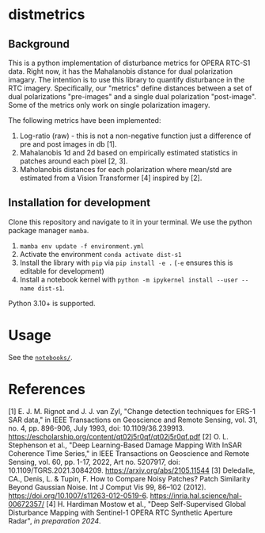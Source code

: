 # distmetrics 


## Background

This is a python implementation of disturbance metrics for OPERA RTC-S1 data. Right now, it has the Mahalanobis distance for dual polarization imagary. The intention is to use this library to quantify disturbance in the RTC imagery. Specifically, our "metrics" define distances between a set of dual polarizations "pre-images" and a single dual polarization "post-image". Some of the metrics only work on single polarization imagery.

The following metrics have been implemented:

1. Log-ratio (raw) - this is not a non-negative function just a difference of pre and post images in db [1].
2. Mahalanobis 1d and 2d based on empirically estimated statistics in patches around each pixel [2, 3].
3. Maholanobis distances for each polarization where mean/std are estimated from a Vision Transformer [4] inspired by [2].

## Installation for development

Clone this repository and navigate to it in your terminal. We use the python package manager `mamba`.

1. `mamba env update -f environment.yml`
2. Activate the environment `conda activate dist-s1`
3. Install the library with `pip` via `pip install -e .` (`-e` ensures this is editable for development)
4. Install a notebook kernel with `python -m ipykernel install --user --name dist-s1`.

Python 3.10+ is supported.


# Usage

See the [`notebooks/`](notebooks/).

# References

[1] E. J. M. Rignot and J. J. van Zyl, "Change detection techniques for ERS-1 SAR data," in IEEE Transactions on Geoscience and Remote Sensing, vol. 31, no. 4, pp. 896-906, July 1993, doi: 10.1109/36.239913. https://escholarship.org/content/qt02j5r0qf/qt02j5r0qf.pdf
[2] O. L. Stephenson et al., "Deep Learning-Based Damage Mapping With InSAR Coherence Time Series," in IEEE Transactions on Geoscience and Remote Sensing, vol. 60, pp. 1-17, 2022, Art no. 5207917, doi: 10.1109/TGRS.2021.3084209. https://arxiv.org/abs/2105.11544
[3] Deledalle, CA., Denis, L. & Tupin, F. How to Compare Noisy Patches? Patch Similarity Beyond Gaussian Noise. Int J Comput Vis 99, 86–102 (2012). https://doi.org/10.1007/s11263-012-0519-6. https://inria.hal.science/hal-00672357/
[4] H. Hardiman Mostow et al., "Deep Self-Supervised Global Disturbance Mapping with Sentinel-1 OPERA RTC Synthetic Aperture Radar", *in preparation 2024*.